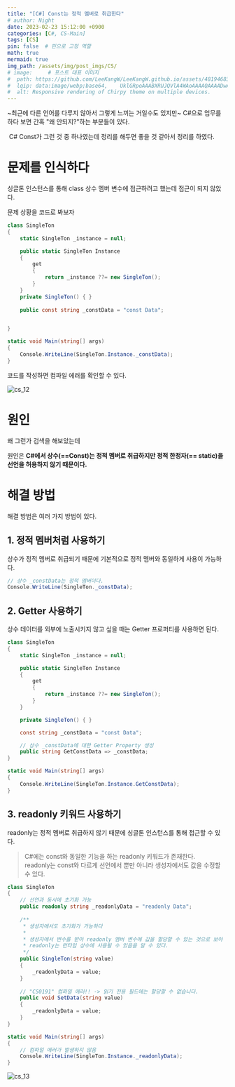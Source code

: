 ```yaml
---
title: "[C#] Const는 정적 멤버로 취급한다"
# author: Night
date: 2023-02-23 15:12:00 +0900
categories: [C#, CS-Main]
tags: [CS]
pin: false  # 핀으로 고정 역할
math: true
mermaid: true
img_path: /assets/img/post_imgs/CS/
# image:     # 포스트 대표 이미지
#  path: https://github.com/LeeKangW/LeeKangW.github.io/assets/48194683/7e5b8251-2544-4eea-b702-ad59aa404e9e
#  lqip: data:image/webp;base64,    UklGRpoAAABXRUJQVlA4WAoAAAAQAAAADwAABwAAQUxQSDIAAAARL0AmbZurmr57yyIiqE8oiG0bejIYEQTgqiDA9vqnsUSI6H+oAERp2HZ65qP/VIAWAFZQOCBCAAAA8AEAnQEqEAAIAAVAfCWkAALp8sF8rgRgAP7o9FDvMCkMde9PK7euH5M1m6VWoDXf2FkP3BqV0ZYbO6NA/VFIAAAA
#  alt: Responsive rendering of Chirpy theme on multiple devices.
---
```


~최근에 다른 언어를 다루지 않아서 그렇게 느끼는 거일수도 있지만~ C#으로 업무를 하다 보면 간혹 "왜 안되지?"하는 부분들이 있다.

 C# Const가 그런 것 중 하나였는데 정리를 해두면 좋을 것 같아서 정리를 하였다.

# 문제를 인식하다

싱글톤 인스턴스를 통해 class 상수 멤버 변수에 접근하려고 했는데 접근이 되지 않았다.

문제 상황을 코드로 봐보자

```cs
class SingleTon
{
    static SingleTon _instance = null;

    public static SingleTon Instance
    {
        get
        {
            return _instance ??= new SingleTon();
        }
    }
    private SingleTon() { }
    
    public const string _constData = "const Data";


}

static void Main(string[] args)
{
    Console.WriteLine(SingleTon.Instance._constData);
}
```

코드를 작성하면 컴파일 에러를 확인할 수 있다.

![cs_12](cs_12.png)

# 원인

왜 그런가 검색을 해보았는데

원인은 **C#에서 상수(==Const)는 정적 멤버로 취급하지만 정적 한정자(== static)을 선언을 허용하지 않기 때문이다.**

# 해결 방법

해결 방법은 여러 가지 방법이 있다.

## 1\. 정적 멤버처럼 사용하기

상수가 정적 멤버로 취급되기 때문에 기본적으로 정적 멤버와 동일하게 사용이 가능하다.

```cs
// 상수 _constData는 정적 멤버이다.
Console.WriteLine(SingleTon._constData);
```

## 2\. Getter 사용하기

상수 데이터를 외부에 노출시키지 않고 싶을 때는 Getter 프로퍼티를 사용하면 된다.

```cs
class SingleTon
{
    static SingleTon _instance = null;

    public static SingleTon Instance
    {
        get
        {
            return _instance ??= new SingleTon();
        }
    }

    private SingleTon() { }

    const string _constData = "const Data";

    // 상수 _constData에 대한 Getter Property 생성
    public string GetConstData => _constData;
}

static void Main(string[] args)
{
    Console.WriteLine(SingleTon.Instance.GetConstData);
}
```

## 3\. readonly 키워드 사용하기

readonly는 정적 멤버로 취급하지 않기 때문에 싱글톤 인스턴스를 통해 접근할 수 있다.

> C#에는 const와 동일한 기능을 하는 readonly 키워드가 존재한다.  
> readonly는 const와 다르게 선언에서 뿐만 아니라 생성자에서도 값을 수정할 수 있다.

```cs
class SingleTon
{
    // 선언과 동시에 초기화 가능
    public readonly string _readonlyData = "readonly Data";
    
    /** 
     * 생성자에서도 초기화가 가능하다
     * 
     * 생성자에서 변수를 받아 readonly 멤버 변수에 값을 할당할 수 있는 것으로 보아 
     * readonly는 런타임 상수에 사용될 수 있음을 알 수 있다.
     */
    public SingleTon(string value) 
    {
        _readonlyData = value;
    }
    
    // "CS0191" 컴파일 에러!! -> 읽기 전용 필드에는 할당할 수 없습니다.
    public void SetData(string value)
    {
        _readonlyData = value;
    }
}

static void Main(string[] args)
{
    // 컴파일 에러가 발생하지 않음
    Console.WriteLine(SingleTon.Instance._readonlyData);
}
```

![cs_13](cs_13.png)